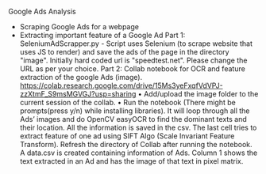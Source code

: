 Google Ads Analysis
- Scraping Google Ads for a webpage
-	Extracting important feature of a Google Ad
Part 1: SeleniumAdScrapper.py -  Script uses Selenium (to scrape website that uses JS to render) and save the ads of the page in the directory "image". Initially hard coded url is "speedtest.net". Please change the URL as per your choice.
Part 2: Collab notebook for OCR and feature extraction of the google Ads (image).
https://colab.research.google.com/drive/15Ms3yeFxqfVdVPJ-zzXtmF_S9msMGVGJ?usp=sharing
•	Add/upload the image folder to the current session of the collab. 
•	Run the notebook (There might be prompts(press y/n) while installing libraries). It will loop through all the Ads’ images and do OpenCV easyOCR to find the dominant texts and their location. All the information is saved in the csv.
The last cell tries to extract feature of one ad using SIFT Algo (Scale Invariant Feature Transform).
Refresh the directory of Collab after running the notebook. A data.csv is created containing information of Ads. Column 1 shows the text extracted in an Ad and has the image of that text in pixel matrix.
